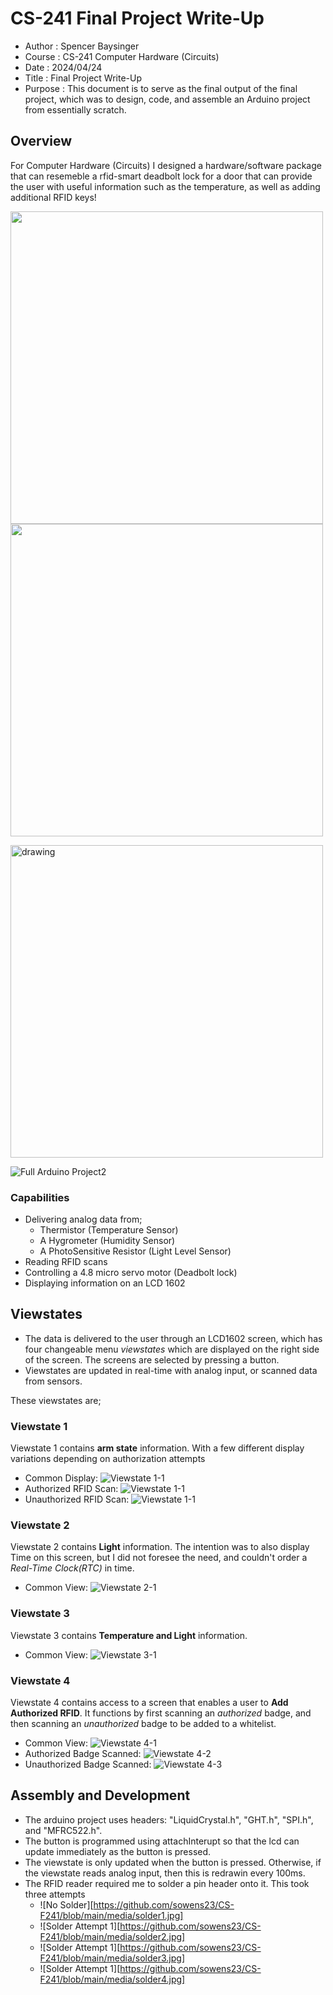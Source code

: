# CS-241 Final Project Write-Up
- Author  : Spencer Baysinger
- Course  : CS-241 Computer Hardware (Circuits)
- Date    : 2024/04/24
- Title   : Final Project Write-Up
- Purpose : This document is to serve as the final output of the final project, which was to design, code, and assemble an Arduino project from essentially scratch.

## Overview
For Computer Hardware (Circuits) I designed a hardware/software package that can resemeble a rfid-smart deadbolt lock for a door that can provide the user with useful information such as the temperature, as well as adding additional RFID keys!

<p float="left">
  <img src="https://github.com/sowens23/CS-F241/blob/main/media/fullpic1.jpg" width="500" height="500"/>
  <img src="https://github.com/sowens23/CS-F241/blob/main/media/fullpic2.jpg" width="500" height="500" /> 
</p>


<img src="" alt="drawing" width="500"/>

![Full Arduino Project2](https://github.com/sowens23/CS-F241/blob/main/media/fullpic2.jpg)

### Capabilities
  - Delivering analog data from;
    - Thermistor (Temperature Sensor) 
    - A Hygrometer (Humidity Sensor)
    - A PhotoSensitive Resistor (Light Level Sensor)
  - Reading RFID scans
  - Controlling a 4.8 micro servo motor (Deadbolt lock)
  - Displaying information on an LCD 1602

## Viewstates

- The data is delivered to the user through an LCD1602 screen, which has four changeable menu *viewstates* which are displayed on the right side of the screen. The screens are selected by pressing a button.
- Viewstates are updated in real-time with analog input, or scanned data from sensors.

These viewstates are;

### **Viewstate 1**
Viewstate 1 contains **arm state** information. With a few different display variations depending on authorization attempts
- Common Display: ![Viewstate 1-1](https://github.com/sowens23/CS-F241/blob/main/media/1-1.jpg)
- Authorized RFID Scan: ![Viewstate 1-1](https://github.com/sowens23/CS-F241/blob/main/media/1-2.jpg)
- Unauthorized RFID Scan: ![Viewstate 1-1](https://github.com/sowens23/CS-F241/blob/main/media/1-3.jpg)

### **Viewstate 2**
Viewstate 2 contains **Light** information. The intention was to also display Time on this screen, but I did not foresee the need, and couldn't order a *Real-Time Clock(RTC)* in time.
  - Common View: ![Viewstate 2-1](https://github.com/sowens23/CS-F241/blob/main/media/2-1.jpg)

### **Viewstate 3**
Viewstate 3 contains **Temperature and Light** information. 
  - Common View: ![Viewstate 3-1](https://github.com/sowens23/CS-F241/blob/main/media/3-1.jpg)

### **Viewstate 4**
Viewstate 4 contains access to a screen that enables a user to **Add Authorized RFID**. It functions by first scanning an *authorized* badge, and then scanning an *unauthorized* badge to be added to a whitelist. 
  - Common View: ![Viewstate 4-1](https://github.com/sowens23/CS-F241/blob/main/media/4-1.jpg)
  - Authorized Badge Scanned: ![Viewstate 4-2](https://github.com/sowens23/CS-F241/blob/main/media/4-2.jpg)
  - Unauthorized Badge Scanned: ![Viewstate 4-3](https://github.com/sowens23/CS-F241/blob/main/media/4-3.jpg)

## Assembly and Development
- The arduino project uses headers: "LiquidCrystal.h", "GHT.h", "SPI.h", and "MFRC522.h". 
- The button is programmed using attachInterupt so that the lcd can update immediately as the button is pressed.
- The viewstate is only updated when the button is pressed. Otherwise, if the viewstate reads analog input, then this is redrawin every 100ms.
- The RFID reader required me to solder a pin header onto it. This took three attempts
  - ![No Solder][https://github.com/sowens23/CS-F241/blob/main/media/solder1.jpg]
  - ![Solder Attempt 1][https://github.com/sowens23/CS-F241/blob/main/media/solder2.jpg]
  - ![Solder Attempt 1][https://github.com/sowens23/CS-F241/blob/main/media/solder3.jpg]
  - ![Solder Attempt 1][https://github.com/sowens23/CS-F241/blob/main/media/solder4.jpg]
